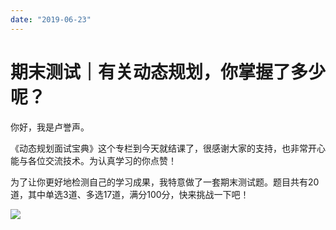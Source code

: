 ```yaml
---
date: "2019-06-23"
---  
```

      
# 期末测试｜有关动态规划，你掌握了多少呢？
你好，我是卢誉声。

《动态规划面试宝典》这个专栏到今天就结课了，很感谢大家的支持，也非常开心能与各位交流技术。为认真学习的你点赞！

为了让你更好地检测自己的学习成果，我特意做了一套期末测试题。题目共有20道，其中单选3道、多选17道，满分100分，快来挑战一下吧！

[![](/images/动态规划面试宝典/06.期末测试/resourceimage28a428d1be62669b4f3cc01c36466bf811a4.png)](http://time.geekbang.org/quiz/intro?act_id=227&exam_id=745)

<!-- [[[read_end]]] -->